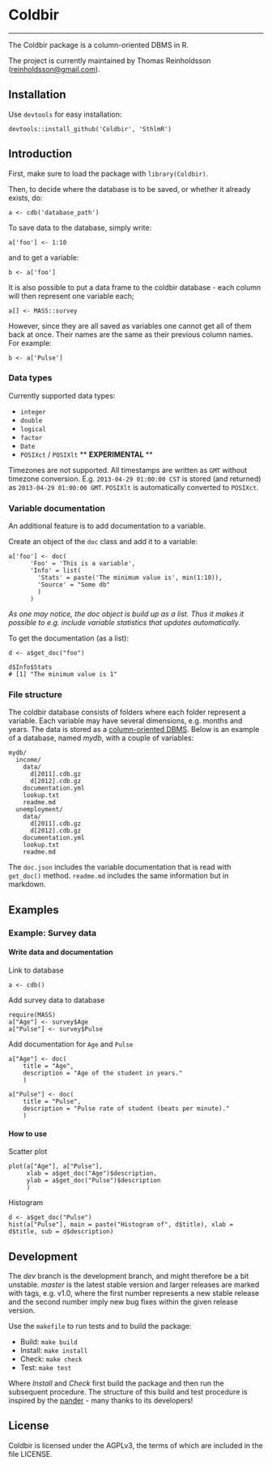 # Coldbir
-----------------------

The Coldbir package is a column-oriented DBMS in R.

The project is currently maintained by Thomas Reinholdsson (<reinholdsson@gmail.com>).

## Installation

Use `devtools` for easy installation:

    devtools::install_github('Coldbir', 'SthlmR')

## Introduction

First, make sure to load the package with `library(Coldbir)`.

Then, to decide where the database is to be saved, or whether it already exists, do:

    a <- cdb('database_path')

To save data to the database, simply write:

    a['foo'] <- 1:10

and to get a variable:

    b <- a['foo']

It is also possible to put a data frame to the coldbir database - each column will then represent one variable each;

    a[] <- MASS::survey

However, since they are all saved as variables one cannot get all of them back at once. Their names are the same as their previous column names. For example:

    b <- a['Pulse']

### Data types

Currently supported data types:

- `integer`
- `double`
- `logical`
- `factor`
- `Date`
- `POSIXct` / `POSIXlt` ** **EXPERIMENTAL** **

Timezones are not supported. All timestamps are written as `GMT` without timezone conversion. E.g. `2013-04-29 01:00:00 CST` is stored (and returned) as `2013-04-29 01:00:00 GMT`. `POSIXlt` is automatically converted to `POSIXct`.

### Variable documentation

An additional feature is to add documentation to a variable. 

Create an object of the `doc` class and add it to a variable:

    a['foo'] <- doc(
          'Foo' = 'This is a variable', 
          'Info' = list(
            'Stats' = paste('The minimum value is', min(1:10)),
            'Source' = "Some db"
            )
          )

*As one may notice, the doc object is build up as a list. Thus it makes it possible to e.g. include variable statistics that updates automatically.* 

To get the documentation (as a list):

    d <- a$get_doc("foo")
    
    d$Info$Stats
    # [1] "The minimum value is 1"

### File structure

The coldbir database consists of folders where each folder represent a variable. 
Each variable may have several dimensions, e.g. months and years. 
The data is stored as a [column-oriented DBMS](http://en.wikipedia.org/wiki/Column-oriented_DBMS). 
Below is an example of a database, named *mydb*, with a couple of variables:

    mydb/
      income/
        data/
          d[2011].cdb.gz
          d[2012].cdb.gz
        documentation.yml
        lookup.txt
        readme.md
      unemployment/
        data/
          d[2011].cdb.gz
          d[2012].cdb.gz
        documentation.yml
        lookup.txt
        readme.md

The `doc.json` includes the variable documentation that is read with `get_doc()` method. `readme.md` includes the same information but in markdown.


## Examples

### Example: Survey data

#### Write data and documentation

Link to database

    a <- cdb()

Add survey data to database

    require(MASS)
    a["Age"] <- survey$Age
    a["Pulse"] <- survey$Pulse

Add documentation for `Age` and `Pulse`

    a["Age"] <- doc(
        title = "Age",
        description = "Age of the student in years."
        )

    a["Pulse"] <- doc(
        title = "Pulse",
        description = "Pulse rate of student (beats per minute)."
        )
        
#### How to use

Scatter plot

    plot(a["Age"], a["Pulse"],
         xlab = a$get_doc("Age")$description, 
         ylab = a$get_doc("Pulse")$description
         )

Histogram

    d <- a$get_doc("Pulse")
    hist(a["Pulse"], main = paste("Histogram of", d$title), xlab = d$title, sub = d$description)

## Development

The *dev* branch is the development branch, and might therefore be a bit unstable. *master* is the latest stable version and larger releases are marked with tags, e.g. v1.0, where the first number represents a new stable release and the second number imply new bug fixes within the given release version.

Use the `makefile` to run tests and to build the package:

- Build: `make build`
- Install: `make install`
- Check: `make check`
- Test: `make test`

Where *Install* and *Check* first build the package and then run the subsequent procedure. The structure of this build and test procedure is inspired by the [pander](https://github.com/Rapporter/pander) - many thanks to its developers!

## License

Coldbir is licensed under the AGPLv3, the terms of which are included in the file LICENSE.

